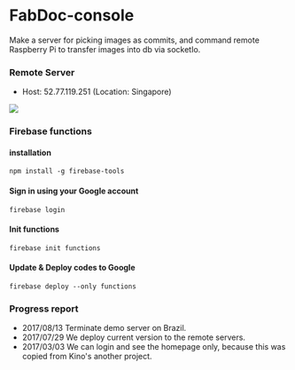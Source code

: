 # FabDoc-console
Make a server for picking images as commits, and command remote Raspberry Pi to transfer images into db via socketIo.

### Remote Server
- Host: 52.77.119.251   (Location: Singapore)

![](https://i.imgur.com/7hSfU4v.jpg)

### Firebase functions

#### installation
```
npm install -g firebase-tools
```

#### Sign in using your Google account
```
firebase login
```

#### Init functions
```
firebase init functions
```

#### Update & Deploy codes to Google
```
firebase deploy --only functions
```

### Progress report
- 2017/08/13 Terminate demo server on Brazil.
- 2017/07/29 We deploy current version to the remote servers.
- 2017/03/03 We can login and see the homepage only, because this was copied from Kino's another project.
